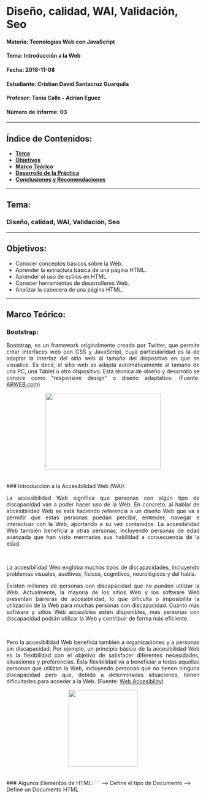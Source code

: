 # Diseño, calidad, WAI, Validación, Seo

#### Materia: Tecnologías Web con JavaScript
#### Tema: Introducción a la Web
#### Fecha: 2016-11-08
#### Estudiante: Cristian David Santacruz Guarquila
#### Profesor: Tania Calle - Adrian Eguez
#### Número de Informe: 03
---

## Índice de Contenidos:
* <a href="#Tema">**Tema**</a>
* <a href="#Objetivos">**Objetivos**</a>
* <a href="#Marco Teórico">**Marco Teórico**</a>
* <a href="#Desarrollo de la Práctica">**Desarrollo de la Práctica**</a>
* <a href="#Conclusiones y Recomendaciones">**Conclusiones y Recomendaciones**</a>

---
<a name="Tema"></a>
## Tema:
### Diseño, calidad, WAI, Validación, Seo
---

<a name="Objetivos"></a>
## Objetivos:
* Conocer conceptos básicos sobre la Web.
* Aprender la estructura básica de una página HTML.
* Aprender el uso de estilos en HTML.
* Conocer herramientas de desarrolleres Web.
* Analizar la cabecera de una página HTML.

---

<a name="Marco Teórico"></a>
## Marco Teórico:
### Bootstrap:
<p align="justify">
    Bootstrap, es un framework originalmente creado por Twitter, que permite crear interfaces web con CSS y JavaScript, cuya particularidad es la de adaptar la interfaz del sitio web al tamaño del dispositivo en que se visualice. Es decir, el sitio web se adapta automáticamente al tamaño de una PC, una Tablet u otro dispositivo. Esta técnica de diseño y desarrollo se conoce como “responsive design” o diseño adaptativo. (Fuente: <a href="http://www.arweb.com/chucherias/editorial/%C2%BFque-es-bootstrap-y-como-funciona-en-el-diseno-web.htm">ARWEB.com</a>)
</p>

<p align="center">
    <img src="http://michelletorres.mx/wp-content/uploads/2015/02/bootstrap.jpg" width="300" height="200">
</p>

<br>
### Introducción a la Accesibilidad Web (WAI):
<p align="justify">
    La accesibilidad Web significa que personas con algún tipo de discapacidad van a poder hacer uso de la Web. En concreto, al hablar de accesibilidad Web se está haciendo referencia a un diseño Web que va a permitir que estas personas puedan percibir, entender, navegar e interactuar con la Web, aportando a su vez contenidos. La accesibilidad Web también beneficia a otras personas, incluyendo personas de edad avanzada que han visto mermadas sus habilidad a consecuencia de la edad.</p>
<br>
<p align="justify">
    La accesibilidad Web engloba muchos tipos de discapacidades, incluyendo problemas visuales, auditivos, físicos, cognitivos, neurológicos y del habla.</p>
<p align="justify">
    Existen millones de personas con discapacidad que no pueden utilizar la Web. Actualmente, la mayoría de los sitios Web y los software Web presentan barreras de accesibilidad, lo que dificulta o imposibilita la utilización de la Web para muchas personas con discapacidad. Cuanto más software y sitios Web accesibles estén disponibles, más personas con discapacidad podrán utilizar la Web y contribuir de forma más eficiente.</p>
<br>
<p align="justify">
    Pero la accesibilidad Web beneficia también a organizaciones y a personas sin discapacidad. Por ejemplo, un principio básico de la accesibilidad Web es la flexibilidad con el objetivo de satisfacer diferentes necesidades, situaciones y preferencias. Esta flexibilidad va a beneficiar a todas aquellas personas que utilizan la Web, incluyendo personas que no tienen ninguna discapacidad pero que, debido a determinadas situaciones, tienen dificultades para acceder a la Web. (Fuente: <a href="http://www.w3c.es/Traducciones/es/WAI/intro/accessibility">Web Accesibility</a>)</p>

<p align="center">
    <img src="http://www.misnet.co.uk/images/website-accessibility.jpg" width="180" height="200">
</p>

<br>
### Algunos Elementos de HTML:
```
<!DOCTYPE>      --> Define el tipo de Documento
<html>          --> Define un Documento HTML
<title>         --> Define un título para el Documento
<body>          --> Define el cuerpo del Documento
<h1> a <h6>     --> Define los encabezados HTML
<p>             --> Define un párrafo
<br>            --> Inserta una línea en blanco
<!-- ... -->    --> Define un comentario
<table>         --> Tabla
<img>           --> Define una inagen
<ol>            --> Define una lista ordenada
<ul>            --> Define una lista desordenada
<li>            --> Define un ítem de una lista
<link>          --> Define información relacional para el Documento
<a>             --> Define un hipervínculo
<video>         --> Video
<audio>         --> Audio
```
(Fuente: <a href="http://www.htmlquick.com/es/reference/tags.html">Tutoriales y Referencias sobre HTML</a>)

<br>
### W3C:
<p align="justify">
    W3C son las siglas de World Wide Web Consortium , y es una comunidad internacional donde los estados miembros trabajan para poder desarrollar estándares para el desarrollo web y asi ayudar a un mejor desarrollo de el Internet a nivel mundial.
W3C es reconocido a nivel mundial por ser la organización encargada de estandarizar El Lenguaje de Marcado de Hipertexto o mejor conocido como HTML , el cual es utilizado para el diseño y desarrollo de sitios web, dicho estándar inicio en el año de 1994 (es importante aclarar que antes de que W3C trabajara en HTML ya otras organizaciones habían desarrollado versiones previas).
Sin embargo los objetivos de W3C van mas allá de el desarrollo de HTML y trabajan en otros proyectos a fin de poder brindar nuevas opciones para la elaboración de sitios web, tanto es así que en los últimos años han concentrados sus esfuerzo en el desarrollo de XHTML, una versión avanzada de HTML que pretende en los próximos años sustituirlo. (Fuente: <a href="http://sistemasyinternet.blogspot.com/2011/06/que-es-w3c.html">Mundo Informático</a>)
</p>
<p align="center">
    <img src="http://2.bp.blogspot.com/-epjQpzrzca0/TewLvVF_ByI/AAAAAAAAAN8/gS4uaslEWfY/s1600/logo_w3c.jpg?raw=true" width="400" height="180">
</p>

<a name="Desarrollo de la Práctica"></a>
## Desarrollo de la Práctica:
* **Postman es una herramienta que nos permite revisar los códigos de estatutos de HTML.**

<p align="center">
    <img src="https://github.com/CristianSantacruz/TecnologiasWeb/blob/master/Informe.01/Capturas/Postman.png?raw=true">
</p>

* **Los TAGS ```<h1> a <h6>``` nos permiten poner encabezados al documento HTML.**

<p align="center">
    <img src="https://github.com/CristianSantacruz/TecnologiasWeb/blob/master/Informe.01/Capturas/Cabeceras.png?raw=true">
</p>

* **Los TAGS ```<p> ... </p>``` nos permiten crear p+arrafos en el documento HTML.**

<p align="center">
    <img src="https://github.com/CristianSantacruz/TecnologiasWeb/blob/master/Informe.01/Capturas/Parrafo.png?raw=true">
</p>

* **Los TAGS ```<!-- ... -->``` nos permiten comentar bloques de código en el documento HTML.**

<p align="center">
    <img src="https://github.com/CristianSantacruz/TecnologiasWeb/blob/master/Informe.01/Capturas/Comentarios.png?raw=true">
</p>

* **Se puede crear imagenes que nos redireccione a otras páginas Web:**

```
<a href="https://es.wikipedia.org/wiki/Saint_Seiya" target="blank">
        <img src="http://www.gratistodo.com/contenido/videos-gratis/series-de-tv/caballeros-del-zodiaco.jpg">
    </a>
    
```
<br>
<p align="center">
    <img src="https://github.com/CristianSantacruz/TecnologiasWeb/blob/master/Informe.01/Capturas/Imagenes.Enlaces.png?raw=true">
</p>

Despúes de dar click en esta imagen nos redirecciona a la siguiente página Web.

<p align="center">
    <img src="https://github.com/CristianSantacruz/TecnologiasWeb/blob/master/Informe.01/Capturas/Redireccion.png?raw=true">
</p>

<a name="Conclusiones y Recomendaciones"></a>
## Conclusiones y Recomendaciones:
* Al igual que otros lenguajes de programación HTML tamnbién nos permite comentar bloques de código.
* HTML nos permite usar estilos para mejorar la presentación de las paginas Web.
* Mediante una imagen en el documento HTML podemos redireccionarnos a otra pagina Web.
* Se recomienda realizar las prácticas con mayor detenimiento y no ir tan rápido.
